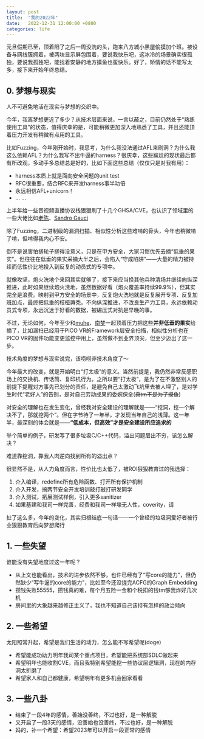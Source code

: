 ```yaml
---
layout: post
title:  "我的2022年"
date:   2022-12-31 12:00:00 +0800
categories: life
---
```


元旦假期已至，顶着阳了之后一周没洗的头，跑来八方城小黑屋偷摸加个班。被设备与网线簇拥着，被两块显示屏包围着，要说我快乐吧，这冰冷的场景确实很孤独，要说我孤独吧，能找着安静的地方摸鱼也蛮快乐。好了，矫情的话不能写太多，接下来开始年终总结。

## 0. 梦想与现实

<p>人不可避免地活在现实与梦想的交织中。</p>

<p>今年，我离梦想更近了多少？从技术层面来说，一言以蔽之，目前仍然处于“熟练使用工具”的状态，值得庆幸的是，可能稍微更加深入地熟悉了工具，并且还能顶着压力开发有稍微有点用的工具。</p>

比如Fuzzing，今年刚开始时，我思考，为什么我没法通过AFL来刷洞？为什么我这么依赖AFL？为什么我写不出牛逼的harness？很庆幸，这些尴尬的现状最后都有所改观，多动手多总结总是好的，比如下面这些总结（仅仅只是对我有用）：

- harness本质上就是面向安全问题的unit test
- RFC很重要，结合RFC来开发harness事半功倍
- 永远相信AFL+unicorn！
- ... ...

上半年给一些音视频直播协议栈狠狠刷了十几个GHSA/CVE，也认识了领域里的一些大佬比如[老陈](https://github.com/ireader/)、[Sandro Gauci](https://twitter.com/sandrogauci)

<p>除了Fuzzing，二进制级的漏洞扫描、相似性分析这些难啃的骨头，今年也稍微啃了啃，但啃得我内心不安。</p>

<p>倒不是说害怕搓轮子搓得没意义，只是在甲方安全，大家习惯优先去摘“低垂的果实”。但往往在低垂的果实采摘大半之后，会陷入“守成陷阱”——大量的精力被持续而低性价比地投入到反复的动员式的专项中。</p>

<p>就像攻坚，炮火洗地个来回其实就够了，接下来应当换其他兵种清场并继续向纵深推进，此时如果继续炮火洗地，虽然数据好看（炮火覆盖率持续99.9%），但其实完全是浪费。映射到甲方安全的场景中，反复炮火洗地就是反复展开专项、反复加班加点，最终把低垂的枝桠薅秃。不向纵深推进，不改良生产力工具，永远依赖动员式专项，永远沉迷于好看的数据，被碾压式对抗是早晚的事。</p>


不过，无论如何，今年至少和[muhe](https://o0xmuhe.github.io/)、[南梦](http://blog.gdb.wiki/)一起顶着压力把这些<b>并非低垂的果实</b>给摘了，比如漏扫已经用于PICO VR的Framework层安全扫描，相似性分析也在PICO VR的固件功能变更监控中用上，虽然做不到业界顶尖，但至少迈出了这一步。


<p>技术角度的梦想与现实说完，该唠唠非技术角度了～</p>

<p>今年最大的改变，就是开始明白“打太极”的意义。当然前提是，我仍然非常反感职场上的交换机、传话筒、复印机行为。之所以要“打太极”，是为了在不激怒别人的前提下提醒对方事先已划分的责任，是避免自己太激动飞坑里去被人埋了，是对学生时代“老好人”的告别，是对自己劳动成果的委婉保全(<s>真tm不是为了摸鱼</s>)</p>

<p>对安全的理解也在发生变化，曾经我对安全建设的理解就是——“挖洞，挖一个解决不了，那就挖两个”。但在字节待了一年半，才发现当年自己的浅薄。这一年半，最深刻的体会就是——<b>“低成本，但高效”才是安全建设所应追求的</b></p>

<p>举个简单的例子，研发写了很多垃圾C/C++代码，溢出问题层出不穷，该怎么解决？</p>

<p>难道靠挖洞，靠我人肉逆向找到所有的溢出点？</p>

很显然不是，从人力角度而言，性价比也太低了，被ROI狠狠教育过的我选择：

1. 介入编译，redefine所有危险函数、打开所有保护机制
2. 介入开发，搞两节安全开发培训敲打敲打研发同学
3. 介入测试，拓展测试样例，引入更多sanitizer
4. 如果基建和我司一样完善，经费和我司一样壕无人性，coverity，请

<p>扯了这么多，今年的变化，其实归根结底一句话——一个曾经的垃圾洞爱好者被行业狠狠教育后向梦想爬行</p>

## 1. 一些失望

谁能没有失望地度过这一年呢？

- 从上文也能看出，技术的进步依然不够，也许已经有了“写core的能力”，但仍然缺少“写牛逼的core的能力”，比如至今还没搓完ACFG的Graph Embedding
- 攒钱失败55555，攒钱真的难，每个月五险一金和个税扣的钱tm够我炸好几次机
- 房间里的大象越来越修正主义了，我也不知道自己该持有怎样的政治倾向

## 2. 一些希望

太阳照常升起，希望是我们生活的动力，怎么能不写希望呢(doge)

- 希望能成功助力明年我司某个重点项目，希望能把系统部SDLC做起来
- 希望明年也能收割CVE，而且我特别希望能挖一些协议层逻辑洞，现在的内存洞太折磨了
- 希望家人和自己都健康，希望明年有更多机会回家看看

## 3. 一些八卦

- 结束了一段4年的感情，善始没善终，不过也好，是一种解脱
- 又开启了一段3天的感情，没善始也没善终，不过也好，是一种解脱
- 妈的，补一个希望：希望2023年可以开启一段正常的感情